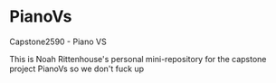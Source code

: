 # PianoVs
Capstone2590 - Piano VS

This is Noah Rittenhouse's personal mini-repository for the capstone project PianoVs so we don't fuck up

